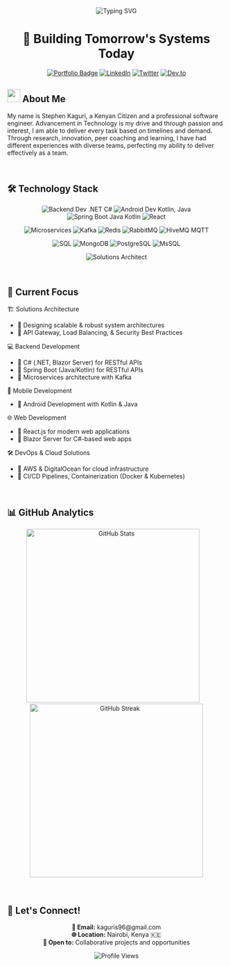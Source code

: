 <div align="center">
  <img src="https://readme-typing-svg.demolab.com?font=Fira+Code&size=32&duration=2800&pause=2000&color=A9FEF7&center=true&vCenter=true&width=940&lines=Hey+there%2C+I'm+Stephen+Kaguri+%F0%9F%91%8B;Full-Stack+Developer+and+Software+Engineer;Building+Innovative+Solutions+from+Nairobi%2C+Kenya" alt="Typing SVG" />
</div>

<h1 align="center">🚀 Building Tomorrow's Systems Today</h1>

<div align="center">
  
  [![Portfolio Badge](https://img.shields.io/badge/Portfolio-255E63?style=for-the-badge&logo=About.me&logoColor=white)](#)
  [![LinkedIn](https://img.shields.io/badge/LinkedIn-0077B5?style=for-the-badge&logo=linkedin&logoColor=white)](https://www.linkedin.com/in/stephen-kaguri)
  [![Twitter](https://img.shields.io/badge/Twitter-1DA1F2?style=for-the-badge&logo=twitter&logoColor=white)](#)
  [![Dev.to](https://img.shields.io/badge/dev.to-0A0A0A?style=for-the-badge&logo=devdotto&logoColor=white)](#)
  
</div>

## <img width="30" src="https://raw.githubusercontent.com/MartinHeinz/MartinHeinz/master/wave.gif"> About Me

My name is Stephen Kaguri, a Kenyan Citizen and a professional software engineer. Advancement in Technology is my drive and through passion and interest, I am able to deliver every task based on timelines and demand. Through research, innovation, peer coaching and learning, I have had different experiences with diverse teams, perfecting my ability to deliver effectively as a team.

<br/>

## 🛠️ Technology Stack

<div align="center">
  
  ![Backend Dev .NET C#](https://img.shields.io/badge/.NET_C%23-512BD4?style=for-the-badge&logo=dotnet&logoColor=white)
  ![Android Dev Kotlin, Java](https://img.shields.io/badge/Android_Kotlin_Java-3DDC84?style=for-the-badge&logo=android&logoColor=white)
  ![Spring Boot Java Kotlin](https://img.shields.io/badge/Spring_Boot-Java_Kotlin-6DB33F?style=for-the-badge&logo=springboot&logoColor=white)
  ![React](https://img.shields.io/badge/React-20232A?style=for-the-badge&logo=react&logoColor=61DAFB)

  ![Microservices](https://img.shields.io/badge/Microservices-000000?style=for-the-badge&logo=cloud&logoColor=white)
  ![Kafka](https://img.shields.io/badge/Apache_Kafka-231F20?style=for-the-badge&logo=apache-kafka&logoColor=white)
  ![Redis](https://img.shields.io/badge/Redis-DC382D?style=for-the-badge&logo=redis&logoColor=white)
  ![RabbitMQ](https://img.shields.io/badge/RabbitMQ-FF6600?style=for-the-badge&logo=rabbitmq&logoColor=white)
  ![HiveMQ MQTT](https://img.shields.io/badge/HiveMQ-MQTT-FFCC00?style=for-the-badge&logo=hivemq&logoColor=black)
  
  ![SQL](https://img.shields.io/badge/SQL-CC2927?style=for-the-badge&logo=microsoft-sql-server&logoColor=white)
  ![MongoDB](https://img.shields.io/badge/MongoDB-4EA94B?style=for-the-badge&logo=mongodb&logoColor=white)
  ![PostgreSQL](https://img.shields.io/badge/PostgreSQL-316192?style=for-the-badge&logo=postgresql&logoColor=white)
  ![MsSQL](https://img.shields.io/badge/Microsoft_SQL_Server-CC2927?style=for-the-badge&logo=microsoft-sql-server&logoColor=white)

  ![Solutions Architect](https://img.shields.io/badge/AWS_Solutions_Architect-232F3E?style=for-the-badge&logo=amazon-aws&logoColor=white)
  
</div>

<br/>

## 🎯 Current Focus

🏗️ Solutions Architecture
- 🔹 Designing scalable & robust system architectures
- 🔹 API Gateway, Load Balancing, & Security Best Practices

💻 Backend Development
- 🔹 C# (.NET, Blazor Server) for RESTful APIs
- 🔹 Spring Boot (Java/Kotlin) for RESTful APIs
- 🔹 Microservices architecture with Kafka

📱 Mobile Development
- 🔹 Android Development with Kotlin & Java

🌐 Web Development
- 🔹 React.js for modern web applications
- 🔹 Blazor Server for C#-based web apps

🛠️ DevOps & Cloud Solutions
- 🔹 AWS & DigitalOcean for cloud infrastructure
- 🔹 CI/CD Pipelines, Containerization (Docker & Kubernetes)

<br/>

## 📊 GitHub Analytics

<div align="center">
  <img src="https://github-readme-stats.vercel.app/api?username=stevohstine&show_icons=true&theme=tokyonight" alt="GitHub Stats" width="400">
  &nbsp;&nbsp;&nbsp;
  <img src="https://github-readme-streak-stats-eight.vercel.app/?user=stevohstine&theme=react" alt="GitHub Streak" width="400">
  
  <br/>
  <br/>
 
</div>

<br/>

## 🤝 Let's Connect!

<div align="center">
  <p>
    <strong>📧 Email:</strong> kaguris96@gmail.com<br/>
    <strong>🌐 Location:</strong> Nairobi, Kenya 🇰🇪<br/>
    <strong>💼 Open to:</strong> Collaborative projects and opportunities
  </p>

  <p>
    <img src="https://komarev.com/ghpvc/?username=stevohstine&color=blueviolet" alt="Profile Views">
  </p>
</div>

